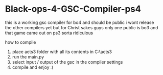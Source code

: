 # Black-ops-4-GSC-Compiler-ps4
this is a working gsc compiler for bo4 and should be public i wont release the other compilers yet but for Christ sakes guys only one public is bo3 and that game came out on ps3 sorta ridiculous


how to compile
1. place acts3 folder with all its contents in C:\acts3
2. run the main.py
3. select input / output of the gsc  in the compiler settings
4. compile and enjoy :)
   
